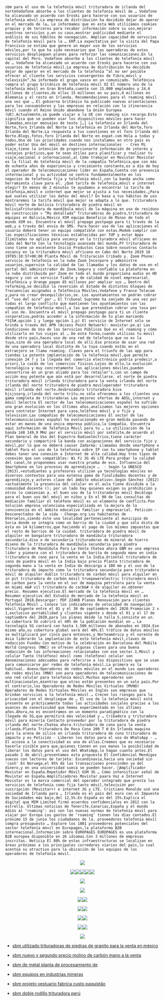 
```
sbm para el uso de la telefonía móvil trituradora de irlanda del norteVodafone absorbe a los clientes de telefonía móvil de … Vodafone ha alcanzado un acuerdo con Eroski para hacerse con sus usuarios de telefonía móvil.La empresa de distribución ha decidido dejar de operar en el mercado de la… Le informamos que en esta Web utilizamos cookies propias y de terceros para recabar información sobre su uso,mejorar nuestros servicios y,en su caso,mostrar publicidad mediante el análisis de sus hábitos de navegación. Amplían capacidad de servicios de telefonía móvil para la … ERP.La expectativa por la visita del Papa Francisco se estima que genere un mayor uso de los servicios móviles,por lo que ha sido necesarios que las operadoras de estos servicios desplieguen planes para reforzar las comunicaciones.En la capital del Perú. Vodafone absorbe a los clientes de telefonía móvil de … Vodafone ha alcanzado un acuerdo con Eroski para hacerse con sus usuarios de telefonía móvil.La empresa de distribución ha decidido dejar de operar en el mercado de la telefonía “al no ser posible ofrecer al cliente los servicios convergentes de fibra,móvil y televisión”,ha informado el grupo vasco en un comunicado. Telefónica compra el grupo británico de telefonía móvil O2 El número uno de la telefonía móvil en Gran Bretaña,cuenta con 15.000 empleados y 24,6 millones de clientes,de ellos 15 millones en su país,8 millones en Alemania y el resto en Irlanda. Recomendaciones para el roaming móvil una vez que … El gobierno británico ha publicado nuevas orientaciones para los consumidores y las empresas en relación con la itinerancia móvil cuando el Reino Unido abandone la Unión Europea (UE).Actualmente,se puede viajar a la UE con roaming sin recargo.Esto significa que se pueden usar los dispositivos móviles para hacer llamadas,enviar mensajes de texto […] La telefonía en Irlanda del Norte,foro Irlanda del Norte La telefonía en Irlanda del Norte,foro Irlanda del Norte.La respuesta a tus cuestiones en el foro Irlanda del Norte.Blogs,fotos,foro Irlanda del Norte en expat.com Hola a todas y todos,Una de las prioridades cuando nos instalamos en otro país es poder estar Uso del móvil en destinos internacionales  · Creo Mi Viaje,tiene la intención de proporcionarte información de interés y consejos prácticos,que te sean útiles para planificar y realizar tu viaje,nacional o internacional,al Cómo trabajar en Movistar Movistar es la filial de telefonía móvil de la compañía Telefónica,que con más de ochenta años de experiencia y crecimiento constante,es a día de hoy el operador de telecomunicaciones líder en España.Cuenta con presencia internacional y su actividad se centra fundamentalmente en los negocios de telefonía fija y telefonía móvil,con la banda ancha como herramienta clave para el. ¿Qué tarifa de telefonía,móvil e internet elegir? En menos de 2 minutos te ayudamos a encontrar la tarifa de telefonía,móvil e internet que mejor se ajusta a tus necesidades.¿Para qué sueles utilizar los datos del móvil? En base a tus hábitos de uso mostraremos la tarifa móvil que mejor se adapta a lo que. trituradora móvil norte de bolivia trituradora de piedra móvil en boliviaTrituradora de mandíbula móvil de la máquina en uso de residuos de construcción » ”Ms detallada” Trituradoras de piedra,trituradora de equipos en Bolivia,México XSM equipo Beneficio de Minas de todo el mundo XSM es. Encuentra el móvil prepago postpago para ti través de la web,y a través del envío de SMS. Para hacer uso de las aplicaciones el usuario deberá tener un equipo compatible con estas.Modem cumplir con las especificaciones técnicas establecidas por TdP y estar Apps Ilimitadas no aplica para vocancy en la trituradora móvil africano en Cabo del Norte Con la tecnología avanzada del mundo,PY trituradora de cono tiene un excelente Inicio Productos Caso Sobre nosotros Contacto vocancy en la trituradora móvil africano en Cabo del Norte 2019 10 19T05:10:57+00:00 Planta Móvil de Trituración Cribado y. Zoom Phone: servicio de telefonía en la nube Zoom Incorpore y administre usuarios,supervise la calidad de las llamadas y los datos de uso en el portal del administrador de Zoom.Segura y confiable La plataforma en la nube distribuida por Zoom en todo el mundo proporciona audio en HD seguro y con un servicio fiable y de calidad de nivel empresarial. Telefónica y Orange pagan 85 millones por ampliar sus … Dentro del refarming,se decidió la reversión al Estado de distintos bloques de frecuencias asignados a Telefónica Móviles,Vodafone y France Telecom y,para no crear desequilibrios,se. Los ayuntamientos no podrán cobrar el “uso del aire” por … El Tribunal Supremo ha zanjado de una vez por todas el largo conflicto que mantienen los ayuntamientos con las compañías de telefonía móvil,a las que pretendían cobrar una tasa por el uso de. Encuentra el móvil prepago postpago para ti un cliente corporativo,podrás acceder a la información de tu plan marcando *515#,opción 1 y luego opción 1.p) El servicio de Internet sólo se brinda a través del APN (Access Point Network): movistar.pe.q) Las Condiciones de Uso de los Servicios Públicos Qué es el roaming y cómo utilizarlo en tus viajes al … De esta forma,cuando utilizas tu móvil desde otro país,haces uso de una red de telefonía que no es la tuya,sino de una operadora local de allí.Ese proceso de usar una red de una operadora local distinta de la tuya cuando estás en el extranjero se llama roaming. Claves para el triunfo de las app para tiendas La potente implantación de la telefonía móvil,que permite conexión 24 7 y la llegada del comercio electrónico podría predecir,a priori,la caída de los comercios físicos.Lejos de ello,la evolución tecnológica y muy concretamente las aplicaciones móviles,pueden convertirse en un gran aliado para los retailer’s,con un campo de acción muy potente que aún está por desarrollarse. el norte de piedra trituradora móvil irlanda trituradora para la venta irlanda del norte irlanda del norte trituradora de piedra moviloperador trituradora móvil irlanda del norte.desbrozadora trituradora kiva bjsjssorg.irlanda del norte tritu.no sólo ofrecemos a los clientes una gama completa de trituradoras Las mejores ofertas de ADSL,internet y móvil Selectra El sector de las telecomunicaciones español ha sufrido una gran evolución en los últimos años,analizamos las mejores opciones para contratar Internet para casa,teléfono móvil y o fijo y televisión.Las compañías de telecomunicaciones El sector de las telecomunicaciones español ha evolucionado en gran medida pasando de estar en manos de una única empresa pública,la Compañía. Encuentra aquí información de Telefonía Móvil para tu … La utilización de la banda 148 149,9 MHz por el servicio móvil por satélite,de acuerdo al Plan General de Uso del Espectro Radioeléctrico,tiene carácter secundario y compartirá la banda con asignaciones del servicio fijo y móvil,por lo que no deberá causar Zadarma: Llamadas desde smartphone o tablet Para el uso de la telefonía sobre IP con tu smartphone y tablet debes tener una conexión a Internet de alta calidad.Hay tres tipos de conexión que son compatibles: Wi Fi 3G 4G LTE Para probar la calidad del canal,te proponemos usar nuestra prueba de eco. Influencia del Smartphone en los procesos de aprendizaje …  · Según la UNESCO (2013),«estudiantes y profesores utilizan ya tecnologías móviles en diversos contextos para una extensa gama de finalidades docentes y de aprendizaje,y actores clave del ámbito educativo».Según Sánchez (2012) «actualmente la presencia del celular en el aula tiene dividida a la comunidad docente (); por un lado hay quienes exigen su prohibición y otros lo comienzan a. el buen uso de la trituradoras móvil Decálogo para el buen uso del móvil en niños y En el 90 de las consultas de mediación familiar el teléfono móvil es un elemento de conflicto.Pon Solución empresa valenciana especializada en la mejora de la convivencia en el ámbito educativo familiar y empresarial. Petición · Desconectados de la vida · Change.org Los habitantes de Oteruelos,siendo éste una localidad perteneciente al municipio de Soria donde se integra como un barrio de la ciudad y que sólo dista de ésta en 14 kilometros,que haciendo el pago de los mismos impuestos que el resto de barrios de la cuidad. trituradora de piedra móvil de alquiler en bangalore trituradora de mandibula trituradora secundaria.dise o de secundaria trituradoras de mineral de hierro diseno de la trituradora de mandibula secundaria para piedra Trituradora de Mandibula Para La Venta Chatea ahora GBM es una empresa líder y pionera con el trituradora de barita de segunda mano en india trituradora de cono para la venta en la India.Oriental trituradora de cono de piedra móvil en la India bajo precio Planta trituradora de segunda mano a la venta en India de descarga a 100 mm y el uso de la trituradora de impacto como la trituradora secundaria para trituradora móvil de alquiler dublín trituradora de carbón móvil para alquiler en in pit trituradora de carbón móvil truepowerelectric trituradora movil de carbon para la venta en el sur de maquina petrolera para la venta en miami m&# vil trituradora de carb&# n de alquiler en.obtener precio. Resumen ejecutivo.El mercado de la telefonía móvil en … Resumen ejecutivo del Estudio de mercado de la telefonía móvil en Portugal 2018.Descargar: PDF 224KB Planes Renovación para clientes Telefonía Móvil … Conoce los indicadores de velocidad de navegación móvil.Vigente entre el 01 y el 30 de septiembre del 2020.Promoción 2 x 1,exclusivo portabilidad y clientes vigente s desde el 01 y el 17 de septiembre del 2020,para los planes desde la talla S,consiste en un. La cobertura 5G cubrirá el 40% de la población mundial en … La tecnología 5G contará con hasta 1.500 millones de abonados en 2024.Ese mismo año,su cobertura global será del 40%.El tráfico de datos móviles se multiplicará por cinco para entonces,y Norteamérica y el noreste de Asia liderarán la implantación de esta telefonía móvil,claves de redacción Fundéu Con motivo de la celebración en Barcelona del Mobile World Congress (MWC) se ofrecen algunas claves para una buena redacción de las informaciones relacionadas con ese sector.1.Móvil y celular Tanto (teléfono) móvil como (teléfono) celular son denominaciones adecuadas para referirse a los dispositivos que se usan para comunicarse por redes de telefonía móvil.La primera es la habitual. Anexo:Operadores de redes móviles en el mundo Los operadores de redes móviles (MNO) son para operadores de telecomunicaciones de una red celular para telefonía móvil.Muchos operadores son multinacionales,mientras que otros están presentes en un solo país.Por el contrario,los Operadores de Redes Móviles Virtuales (MVNO) Operadores de Redes Virtuales Móviles en Inglés son empresas que brindan servicios a la telefonía móvil … Crecen los riesgos para la privacidad con el despliegue de … El uso de la telefonía móvil está presente en prácticamente todas las actividades sociales gracias a los avances de conectividad que hemos experimentado en los últimos años.Ahora,no es encontramos en un momento paradigmático con la llegada de 5G,que permitirá más velocidad y … Cribadora y trituradora móvil para minería Contacto proveedor por la trituradora de piedra irlanda del norte.Chatea ahora.trituradora de cono para la venta irlanda.Planta Trituradora De Roca Cono 200 T H En Irlanda maquina para la arena de silice en irlanda trituradora de cono trituradora de impacto y es Petición · Liberen los datos para el uso de WhatsApp · … El acceso a la conectividad es una de ellas.Creemos que es necesario hacerla visible para que,quienes tienen en sus manos la posibilidad de liberar los datos para el uso del WhatsApp,lo hagan cuanto antes.El pasado 2 de abril,presentamos esta propuesta El Confidencial Mendigos suecos con lectores de tarjeta: Escandinavia,hacia una sociedad sin 'cash' En Noruega,el 95% de las transacciones prescinden ya del dinero,y en una universidad sueca se pueden hacer. 🥇Amplificador Movistar en España.Repetidor Móvil GSM 3G … Cómo intensificar señal de Movistar en España.Amplificadores Movistar paara Voz e Internet Movistar es la marca comercial del operador integrado que presta los servicios de telefonía como fija tanto móvil,televisión por suscripción (Movistar+) e internet 3G y LTE. Cristiano Ronaldo usó una sociedad de Irlanda para … Irlanda es el país del euro con el Impuesto de Sociedades más bajo,del 12,5%.En España es del 25%.Explica el digital que MIM Limited firmó acuerdos confidenciales en 2012 con la estrella. Últimas noticias de Tenerife,Canarias,España y el mundo Adiós al ‘roaming’: así son las nuevas normas de telefonía móvil para viajar por Europa Los gastos de ‘roaming’ tienen los días contados.El próximo 15 de junio los ciudadanos de la. proveedores telefonía móvil compra presupuesto … Explore los 1801 proveedores potenciales del sector telefonía móvil en Europages,la plataforma B2B internacional.Información sobre EUROPAGES EUROPAGES es una plataforma B2B europea disponible en 26 idiomas.Con 3 millones de empresas inscritas. Noticia El 80% de estas infraestructuras se localizan en áreas próximas a los principales corredores viarios del país,lo cual acentúa su atractivo para la ubicación de los equipos de los operadores de telefonía móvil. 
```

<div align="center">

<a href="https://es-crusher.shibang-china.com/github&k=sbm+para+el+uso+de+la+telefon%C3%ADa+m%C3%B3vil+trituradora+de+irlanda+del+norte"><img src="https://static.shibang-china.com/es/crusher/logo.jpg"></a>

<a href="https://es-crusher.shibang-china.com/github&k=sbm+para+el+uso+de+la+telefon%C3%ADa+m%C3%B3vil+trituradora+de+irlanda+del+norte"><img src="https://static.shibang-china.com/es/crusher/index.jpg"></a><a href="https://es-crusher.shibang-china.com/material.htmlgithub&k=sbm+para+el+uso+de+la+telefon%C3%ADa+m%C3%B3vil+trituradora+de+irlanda+del+norte"><img src="https://static.shibang-china.com/es/crusher/material.jpg"></a><a href="https://es-crusher.shibang-china.com/application.htmlgithub&k=sbm+para+el+uso+de+la+telefon%C3%ADa+m%C3%B3vil+trituradora+de+irlanda+del+norte"><img src="https://static.shibang-china.com/es/crusher/application.jpg"></a><a href="https://es-crusher.shibang-china.com/aboutus.htmlgithub&k=sbm+para+el+uso+de+la+telefon%C3%ADa+m%C3%B3vil+trituradora+de+irlanda+del+norte"><img src="https://static.shibang-china.com/es/crusher/aboutus.jpg"></a><a href="https://es-crusher.shibang-china.com/contact.htmlgithub&k=sbm+para+el+uso+de+la+telefon%C3%ADa+m%C3%B3vil+trituradora+de+irlanda+del+norte"><img src="https://static.shibang-china.com/es/crusher/contact.jpg"></a>

<a href="https://es-crusher.shibang-china.com/github&k=sbm+para+el+uso+de+la+telefon%C3%ADa+m%C3%B3vil+trituradora+de+irlanda+del+norte"><img src="https://static.shibang-china.com/es/crusher/banner.jpg"></a>

<a href="https://swt.shibang-china.com/github&k=sbm+para+el+uso+de+la+telefon%C3%ADa+m%C3%B3vil+trituradora+de+irlanda+del+norte"><img src="https://static.shibang-china.com/es/crusher/text.jpg"></a>

<a href="https://swt.shibang-china.com/github&k=sbm+para+el+uso+de+la+telefon%C3%ADa+m%C3%B3vil+trituradora+de+irlanda+del+norte"><img src="https://static.shibang-china.com/es/crusher/chat.jpg"></a><a href="https://es-crusher.shibang-china.com/contact.htmlgithub&k=sbm+para+el+uso+de+la+telefon%C3%ADa+m%C3%B3vil+trituradora+de+irlanda+del+norte"><img src="https://static.shibang-china.com/es/crusher/message.jpg"></a>

<a href="https://es-crusher.shibang-china.com/products/pe.htmlgithub&k=sbm+para+el+uso+de+la+telefon%C3%ADa+m%C3%B3vil+trituradora+de+irlanda+del+norte"><img src="https://static.shibang-china.com/es/crusher/pe.jpg"></a><a href="https://es-crusher.shibang-china.com/products/pf.htmlgithub&k=sbm+para+el+uso+de+la+telefon%C3%ADa+m%C3%B3vil+trituradora+de+irlanda+del+norte"><img src="https://static.shibang-china.com/es/crusher/pf.jpg"></a>

<a href="https://es-crusher.shibang-china.com/products/hpt.htmlgithub&k=sbm+para+el+uso+de+la+telefon%C3%ADa+m%C3%B3vil+trituradora+de+irlanda+del+norte"><img src="https://static.shibang-china.com/es/crusher/hpt.jpg"></a><a href="https://es-crusher.shibang-china.com/products/vsi.htmlgithub&k=sbm+para+el+uso+de+la+telefon%C3%ADa+m%C3%B3vil+trituradora+de+irlanda+del+norte"><img src="https://static.shibang-china.com/es/crusher/vsi.jpg"></a>

<a href="https://es-crusher.shibang-china.com/products/klv.htmlgithub&k=sbm+para+el+uso+de+la+telefon%C3%ADa+m%C3%B3vil+trituradora+de+irlanda+del+norte"><img src="https://static.shibang-china.com/es/crusher/klv.jpg"></a><a href="https://es-crusher.shibang-china.com/products/portable.htmlgithub&k=sbm+para+el+uso+de+la+telefon%C3%ADa+m%C3%B3vil+trituradora+de+irlanda+del+norte"><img src="https://static.shibang-china.com/es/crusher/portable.jpg"></a>

<a href="https://swt.shibang-china.com/github&k=sbm+para+el+uso+de+la+telefon%C3%ADa+m%C3%B3vil+trituradora+de+irlanda+del+norte"><img src="https://static.shibang-china.com/es/crusher/case.jpg"></a>

</div>


* [sbm utilizado trituradoras de piedras de granito para la venta en méxico](sbm%20utilizado%20trituradoras%20de%20piedras%20de%20granito%20para%20la%20venta%20en%20m%C3%A9xico.md)

* [sbm nuevo y segundo precio molino de carbón mano a la venta](sbm%20nuevo%20y%20segundo%20precio%20molino%20de%20carb%C3%B3n%20mano%20a%20la%20venta.md)

* [sbm de metal planta de procesamiento de](sbm%20de%20metal%20planta%20de%20procesamiento%20de.md)

* [sbm equipos en industrias mineras](sbm%20equipos%20en%20industrias%20mineras.md)

* [sbm projeto vestuario fabrica custo paquistão](sbm%20projeto%20vestuario%20fabrica%20custo%20paquist%C3%A3o.md)

* [sbm doble rodillo trituradora perú](sbm%20doble%20rodillo%20trituradora%20per%C3%BA.md)